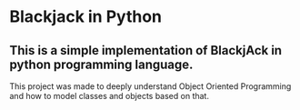 # Blackjack in Python

This is a simple implementation of BlackjAck in python programming language.
---
This project was made to deeply understand Object Oriented Programming and how to model classes and objects based on that.
